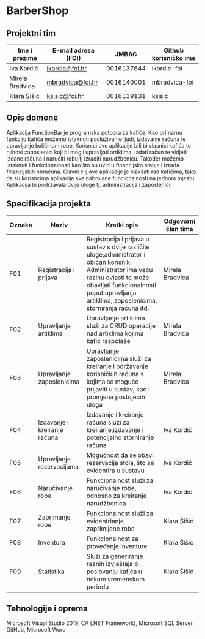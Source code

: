 # BarberShop


## Projektni tim

Ime i prezime   | E-mail adresa (FOI) | JMBAG     | Github korisničko ime
------------    | ------------------- | --------- | ---------------------
Iva Kordić      | ikordic@foi.hr      | 0016137644| ikordic-foi
Mirela Bradvica | mbradvica@foi.hr    | 0016140001| mbradvica-foi
Klara Šišić     | ksisic@foi.hr       | 0016139131| ksisic


## Opis domene
Aplikacija FunctionBar je programska potpora za kafiće. Kao primarnu funkciju kafića možemo istaknuti posluživanje ljudi, izdavanje računa te upravljanje količinom robe. Korisnici ove aplikacije bili bi vlasnici kafića te njihovi zaposlenici koji bi mogli upravljati artiklima, izdati račun te vidjeti izdane računa i naručiti robu tj izraditi narudžbenicu. Također možemo istaknuti i funkcionalnosti kao što su uvid u financijsko stanje i izrada financijskih obračuna. 
Glavni cilj ove aplikacije je olakšati rad kafićima, tako da su korisncima aplikacije sve nabrojane funcionalnosti na jednom mjestu. 
Aplikacija bi podržavala dvije uloge tj. administracija i zaposlenici.

## Specifikacija projekta
Oznaka | Naziv | Kratki opis | Odgovorni član tima
------ | ----- | ----------- | -------------------
F01    |Registracija i prijava | Registracija i prijava u sustav s dvije različite uloge,administrator i obican korisnik. Administrator ima veću razinu ovlasti te može obavljati funkcionalnosti poput upravljanja artiklima, zaposlenicima, storniranja računa itd.| Mirela Bradvica
F02 | Upravljanje artiklima | Upravljanje artiklima služi za CRUD operacije nad artiklima kojima kafić raspolaže | Mirela Bradvica
F03 | Upravljanje zaposlenicima | Upravljanje zaposlenicima služi za kreiranje i održavanje korisničkih računa s kojima se moguće prijaviti u sustav, kao i promjena postojećih uloga | Mirela Bradvica
F04 | Izdavanje i kreiranje računa | Izdavanje i kreiranje računa služi za kreiranje,izdavanje i potencijalno storniranje računa | Iva Kordić
F05 | Upravljanje rezervacijama| Mogućnost da se obavi rezervacija stola, što se evidentira u sustavu | Iva Kordić
F06 | Naručivanje robe | Funkcionalnost služi za naručivanje robe, odnosno za kreiranje narudžbenica | Iva Kordić
F07 | Zaprimanje robe | Funkcionalnost služi za evidentrianje zaprimljene robe | Klara Šišić
F08 | Inventura | Funkcionalnost za proveđenje inventure | Klara Šišić
F09 | Statistika | Služi za generiranje raznih izvještaja o poslovanju kafića u nekom vremenskom periodu | Klara Šišić

## Tehnologije i oprema
Microsoft Visual Studio 2019,
C# (.NET Framework),
Microsoft SQL Server,
GitHub,
Microsoft Word
